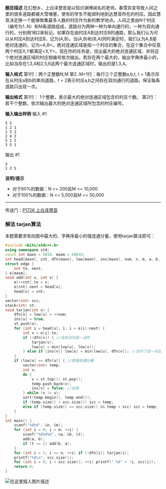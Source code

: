 
**题目描述**
在幻想乡，上白泽慧音是以知识渊博闻名的老师。春雪异变导致人间之里的很多道路都被大雪堵塞，使有的学生不能顺利地到达慧音所在的村庄。因此慧音决定换一个能够聚集最多人数的村庄作为新的教学地点。人间之里由N个村庄（编号为1..N）和M条道路组成，道路分为两种一种为单向通行的，一种为双向通行的，分别用1和2来标记。如果存在由村庄A到达村庄B的通路，那么我们认为可以从村庄A到达村庄B，记为(A,B)。当(A,B)和(B,A)同时满足时，我们认为A,B是绝对连通的，记为<A,B>。绝对连通区域是指一个村庄的集合，在这个集合中任意两个村庄X,Y都满足<X,Y>。现在你的任务是，找出最大的绝对连通区域，并将这个绝对连通区域的村庄按编号依次输出。若存在两个最大的，输出字典序最小的，比如当存在1,3,4和2,5,6这两个最大连通区域时，输出的是1,3,4。

**输入格式**
第1行：两个正整数N,M
第2..M+1行：每行三个正整数a,b,t, t = 1表示存在从村庄a到b的单向道路，t = 2表示村庄a,b之间存在双向通行的道路。保证每条道路只出现一次。

**输出格式**
第1行： 1个整数，表示最大的绝对连通区域包含的村庄个数。
第2行：若干个整数，依次输出最大的绝对连通区域所包含的村庄编号。

**输入输出样例**
输入 #1

```clike
5 5
1 2 1
1 3 2
2 4 2
5 1 2
3 5 1
```
输出 #1
```clike
3
1 3 5
```
**说明/提示**
- 对于60%的数据：N <= 200且M <= 10,000
- 对于100%的数据：N <= 5,000且M <= 50,000


---
传送门：[P1726 上白泽慧音](https://www.luogu.com.cn/problem/P1726)
### 解法 tarjan算法
本题需要求有向图中最大的、字典序最小的强连通分量，使用tarjan算法即可：
```cpp
#include <bits/stdc++.h>
using namespace std;
const int maxn = 5010, maxm = 50010;
int head[maxn], cnt, dfn[maxn], low[maxn], ins[maxn], num, n, m, a, b, t;
struct edge {
	int to, next;
} e[maxm];
void add(int u, int v) {
	e[++cnt].to = v;
	e[cnt].next = head[u];
	head[u] = cnt;
}
vector<int> scc; 
stack<int> st;
void tarjan(int u) {
	dfn[u] = low[u] = ++num;
	ins[u] = true;
	st.push(u);
	for (int i = head[u]; i; i = e[i].next) {
		int v = e[i].to;
		if (!dfn[v]) { //没有访问这一点时 
			tarjan(v);
			low[u] = min(low[u], low[v]);
		} else if (ins[v]) low[u] = min(low[u], dfn[v]); //访问了这一点且其在栈中 
	}
	if (low[u] == dfn[u]) { //是强连通分量 
		vector<int> temp;
		int v;
		do {
			v = st.top(); st.pop();
			temp.push_back(v); 
			ins[v] = false; //出栈 
		} while (v != u);
		sort(temp.begin(), temp.end());
		if (temp.size() > scc.size()) scc = temp;
		else if (temp.size() == scc.size() && temp < scc) scc = temp;
	} 
} 
int main() {
	scanf("%d%d", &n, &m);
	for (int i = 0; i < m; ++i) {
		scanf("%d%d%d", &a, &b, &t);
		add(a, b);
		if (t == 2) add(b, a);
	}
	for (int i = 1; i <= n; ++i) if (!dfn[i]) tarjan(i);
	printf("%d\n", scc.size());
	for (int i = 0; i < scc.size(); ++i) printf(" %d" + !i, scc[i]);
	return 0;
} 
```
![在这里插入图片描述](https://img-blog.csdnimg.cn/2021040720063937.png?x-oss-process=image/watermark,type_ZmFuZ3poZW5naGVpdGk,shadow_10,text_aHR0cHM6Ly9ibG9nLmNzZG4ubmV0L215UmVhbGl6YXRpb24=,size_16,color_FFFFFF,t_70)



